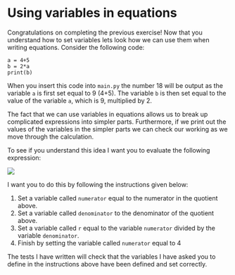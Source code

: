 # Using variables in equations

Congratulations on completing the previous exercise!  Now that you understand how to set variables lets look how we can use them when writing equations.  Consider the following code:

````
a = 4+5
b = 2*a
print(b)
````

When you insert this code into `main.py` the number 18 will be output as the variable `a` is first set equal to 9 (4+5).  The variable `b` is then set equal to the value of the variable `a`, which is 9, multiplied by 2.

The fact that we can use variables in equations allows us to break up complicated expressions into simpler parts.  Furthermore, if we print out the values of the variables in the simpler parts we can check our working as we move through the calculation.

To see if you understand this idea I want you to evaluate the following expression:

![](https://render.githubusercontent.com/render/math?math=r=\frac{(4%2B5)(3%2B\frac{1}{2})}{7(10-4)})

I want you to do this by following the instructions given below:

1. Set a variable called `numerator` equal to the numerator in the quotient above.
2. Set a variable called `denominator` to the denominator of the quotient above. 
3. Set a variable called `r` equal to the variable `numerator` divided by the variable `denominator`. 
4. Finish by setting the variable called `numerator` equal to 4

The tests I have written will check that the variables I have asked you to define in the instructions above have been defined and set correctly. 
